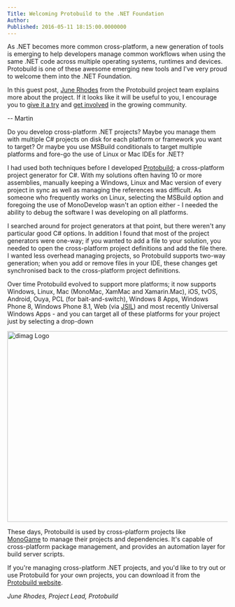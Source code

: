 ```yaml
---
Title: Welcoming Protobuild to the .NET Foundation
Author: 
Published: 2016-05-11 18:15:00.0000000
---
```

<p>As .NET becomes more common cross-platform, a new generation of tools is emerging to help developers manage common workflows when using the same .NET code across multiple operating systems, <g class="gr_ gr_48 gr-alert gr_gramm gr_run_anim Punctuation only-ins replaceWithoutSep" id="48" data-gr-id="48">runtimes</g> and devices. Protobuild is one of these awesome emerging new tools and I've very proud to welcome them into the .NET Foundation.&nbsp;</p>

<p>In this guest post, <a href="https://github.com/hach-que">June Rhodes</a>&nbsp;from the Protobuild project team explains more about the project. If it looks like it will be useful to you, I encourage you to&nbsp;<a href="http://protobuild.org/">give it a try</a>&nbsp;and&nbsp;<a href="https://github.com/protobuild">get involved</a> in the growing community.</p>

<p>-- Martin</p>

<p>Do you develop <g class="gr_ gr_51 gr-alert gr_gramm gr_run_anim Punctuation multiReplace" id="51" data-gr-id="51">cross-platform .</g>NET projects? Maybe you manage them with multiple C# projects on disk for each platform or framework you want to target? Or maybe you use MSBuild conditionals to target multiple platforms and <g class="gr_ gr_38 gr-alert gr_spell gr_run_anim ContextualSpelling" id="38" data-gr-id="38">fore-go</g> the use of Linux or Mac IDEs for .NET?</p>

<p>I had used both techniques before I developed <a href="https://protobuild.org/">Protobuild</a>; a cross-platform project generator for C#. With my solutions often having 10 or more assemblies, manually keeping a Windows, <g class="gr_ gr_42 gr-alert gr_gramm gr_run_anim Punctuation only-ins replaceWithoutSep" id="42" data-gr-id="42">Linux</g> and Mac version of every project in sync as well as managing the references was difficult. As someone who frequently works on Linux, selecting the MSBuild option and foregoing the use of MonoDevelop wasn't an option either - I needed the ability to debug the software I was developing on all platforms.</p>

<p>I searched around for project generators at that point, but there weren't any particular good C# options. <g class="gr_ gr_44 gr-alert gr_gramm gr_run_anim Punctuation multiReplace" id="44" data-gr-id="44">In addition</g> I found that most of the project generators were one-way; if you wanted to add a file to your solution, you needed to open the cross-platform project definitions and add the file there. I wanted less overhead managing projects, so Protobuild supports two-way generation; when you add or remove files in your IDE, these changes get <g class="gr_ gr_46 gr-alert gr_spell gr_run_anim ContextualSpelling multiReplace" id="46" data-gr-id="46">synchronised</g> back to the cross-platform project definitions.</p>

<p>Over time Protobuild evolved to support more platforms; it now supports Windows, Linux, Mac (MonoMac, XamMac and Xamarin.Mac), iOS, tvOS, Android, Ouya, PCL (for bait-and-switch), Windows 8 Apps, Windows Phone 8, Windows Phone 8.1, Web (via <a href="http://jsil.org/">JSIL</a>) and most recently Universal Windows Apps - and you can target all of these platforms for your project just by selecting a drop-down</p>

<p><img width="725" height="436" alt="dimag Logo" src="assets/posts/dimagLogo.png" style="display: block; margin-left: auto; margin-right: auto;" /></p>

<p>These days, Protobuild is used by cross-platform projects like <a href="https://www.monogame.net/">MonoGame</a>&nbsp;to manage their projects and dependencies. It's capable of cross-platform package <g class="gr_ gr_39 gr-alert gr_gramm gr_run_anim Punctuation only-del replaceWithoutSep" id="39" data-gr-id="39">management,</g> and provides an automation layer for build server scripts.</p>

<p>If you're managing cross-platform .NET projects, and you'd like to try out or use Protobuild for your own projects, you can download it from the <a href="https://protobuild.org/">Protobuild website</a>.</p>

<p><em>June Rhodes, Project Lead, Protobuild</em></p>
